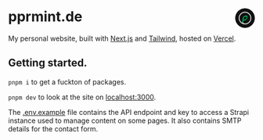 # pprmint.de <a href="https://pprmint.de" target="_blank"><img align="right" height="40" src="/public/assets/logo_with_background.svg"></a>

My personal website, built with [Next.js](https://nextjs.org/) and [Tailwind](https://tailwindcss.com/), hosted on [Vercel](https://vercel.com/).

## Getting started.

`pnpm i` to get a fuckton of packages.

`pnpm dev` to look at the site on [localhost:3000](http://localhost:3000).

The [.env.example](.env.example) file contains the API endpoint and key to access a Strapi instance used to manage content on some pages. It also contains SMTP details for the contact form.
